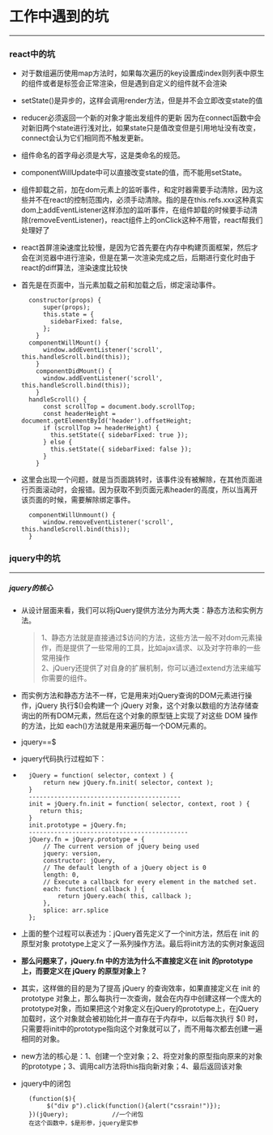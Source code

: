 # 工作中遇到的坑
---
### react中的坑
* 对于数组遍历使用map方法时，如果每次遍历的key设置成index则列表中原生的组件或者是标签会正常渲染，但是遇到自定义的组件就不会渲染
* setState()是异步的，这样会调用render方法，但是并不会立即改变state的值
* reducer必须返回一个新的对象才能出发组件的更新
因为在connect函数中会对新旧两个state进行浅对比，如果state只是值改变但是引用地址没有改变，connect会认为它们相同而不触发更新。
* 组件命名的首字母必须是大写，这是类命名的规范。
* componentWillUpdate中可以直接改变state的值，而不能用setState。
* 组件卸载之前，加在dom元素上的监听事件，和定时器需要手动清除，因为这些并不在react的控制范围内，必须手动清除。指的是在this.refs.xxx这种真实dom上addEventListener这样添加的监听事件，在组件卸载的时候要手动清除(removeEventListener)，react组件上的onClick这种不用管，react帮我们处理好了
* react首屏渲染速度比较慢，是因为它首先要在内存中构建页面框架，然后才会在浏览器中进行渲染，但是在第一次渲染完成之后，后期进行变化时由于react的diff算法，渲染速度比较快
* 首先是在页面中，当元素加载之前和加载之后，绑定滚动事件。

		constructor(props) {
		    super(props);
		    this.state = {
		      sidebarFixed: false,
		    };
		  }
		componentWillMount() {
		    window.addEventListener('scroll', this.handleScroll.bind(this));
		  }
		  componentDidMount() {
		    window.addEventListener('scroll', this.handleScroll.bind(this));
		  }
		handleScroll() {
		    const scrollTop = document.body.scrollTop;
		    const headerHeight = document.getElementById('header').offsetHeight;
		    if (scrollTop >= headerHeight) {
		      this.setState({ sidebarFixed: true });
		    } else {
		      this.setState({ sidebarFixed: false });
		    }
		  }
* 这里会出现一个问题，就是当页面跳转时，该事件没有被解除，在其他页面进行页面滚动时，会报错。因为获取不到页面元素header的高度，所以当离开该页面的时候，需要解除绑定事件。

		componentWillUnmount() {
			window.removeEventListener('scroll', this.handleScroll.bind(this));
		}
### jquery中的坑
---
##### jquery的核心
* 从设计层面来看，我们可以将jQuery提供方法分为两大类：静态方法和实例方法。
	>1、静态方法就是直接通过$访问的方法，这些方法一般不对dom元素操作，而是提供了一些常用的工具，比如ajax请求、以及对字符串的一些常用操作   
	>2、jQuery还提供了对自身的扩展机制，你可以通过extend方法来编写你需要的组件。
* 而实例方法和静态方法不一样，它是用来对jQuery查询的DOM元素进行操作，jQuery 执行$()会构建一个 jQuery 对象，这个对象以数组的方法存储查询出的所有DOM元素，然后在这个对象的原型链上实现了对这些 DOM 操作的方法，比如 each()方法就是用来遍历每一个DOM元素的。
* jquery==$
* jquery代码执行过程如下：
* 
		jQuery = function( selector, context ) { 
		    return new jQuery.fn.init( selector, context );
		}
		------------------------------------------
		init = jQuery.fn.init = function( selector, context, root ) {
		   return this;
		}
		init.prototype = jQuery.fn;
		--------------------------------------------
		jQuery.fn = jQuery.prototype = {
		    // The current version of jQuery being used
		    jquery: version,
		    constructor: jQuery,
		    // The default length of a jQuery object is 0
		    length: 0,
		    // Execute a callback for every element in the matched set.
		    each: function( callback ) {
		        return jQuery.each( this, callback );
		    },  
		    splice: arr.splice
		};
* 上面的整个过程可以表述为：jQuery首先定义了一个init方法，然后在 init 的原型对象 prototype上定义了一系列操作方法。最后将init方法的实例对象返回
* **那么问题来了，jQuery.fn 中的方法为什么不直接定义在 init 的prototype上，而要定义在 jQuery 的原型对象上？**

* 其实，这样做的目的是为了提高 jQuery 的查询效率，如果直接定义在 init 的 prototype 对象上，那么每执行一次查询，就会在内存中创建这样一个庞大的prototype对象，而如果把这个对象定义在jQuery的prototype上，在jQuery加载时，这个对象就会被初始化并一直存在于内存中，以后每次执行 $() 时，只需要将init中的prototype指向这个对象就可以了，而不用每次都去创建一遍相同的对象。
* new方法的核心是：1、创建一个空对象；2、将空对象的原型指向原来的对象的prototype；3、调用call方法将this指向新对象；4、最后返回该对象
* jquery中的闭包

		(function($){
		     $("div p").click(function(){alert("cssrain!")});
		})(jQuery);            //一个闭包
		在这个函数中，$是形参，jquery是实参